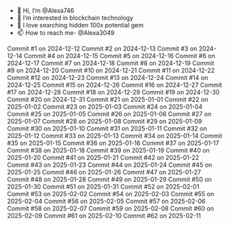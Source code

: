 - 👋 Hi, I’m @Alexa746
- 👀 I’m interested in blockchain technology 
- 🌱 I love searching hidden 100x potential gem
- 📫 How to reach me- @Alexa3049

<!---
Alexa746/Alexa746 is a ✨ special ✨ repository because its `README.md` (this file) appears on your GitHub profile.
You can click the Preview link to take a look at your changes.
--->
Commit #1 on 2024-12-12
Commit #2 on 2024-12-13
Commit #3 on 2024-12-14
Commit #4 on 2024-12-15
Commit #5 on 2024-12-16
Commit #6 on 2024-12-17
Commit #7 on 2024-12-18
Commit #8 on 2024-12-19
Commit #9 on 2024-12-20
Commit #10 on 2024-12-21
Commit #11 on 2024-12-22
Commit #12 on 2024-12-23
Commit #13 on 2024-12-24
Commit #14 on 2024-12-25
Commit #15 on 2024-12-26
Commit #16 on 2024-12-27
Commit #17 on 2024-12-28
Commit #18 on 2024-12-29
Commit #19 on 2024-12-30
Commit #20 on 2024-12-31
Commit #21 on 2025-01-01
Commit #22 on 2025-01-02
Commit #23 on 2025-01-03
Commit #24 on 2025-01-04
Commit #25 on 2025-01-05
Commit #26 on 2025-01-06
Commit #27 on 2025-01-07
Commit #28 on 2025-01-08
Commit #29 on 2025-01-09
Commit #30 on 2025-01-10
Commit #31 on 2025-01-11
Commit #32 on 2025-01-12
Commit #33 on 2025-01-13
Commit #34 on 2025-01-14
Commit #35 on 2025-01-15
Commit #36 on 2025-01-16
Commit #37 on 2025-01-17
Commit #38 on 2025-01-18
Commit #39 on 2025-01-19
Commit #40 on 2025-01-20
Commit #41 on 2025-01-21
Commit #42 on 2025-01-22
Commit #43 on 2025-01-23
Commit #44 on 2025-01-24
Commit #45 on 2025-01-25
Commit #46 on 2025-01-26
Commit #47 on 2025-01-27
Commit #48 on 2025-01-28
Commit #49 on 2025-01-29
Commit #50 on 2025-01-30
Commit #51 on 2025-01-31
Commit #52 on 2025-02-01
Commit #53 on 2025-02-02
Commit #54 on 2025-02-03
Commit #55 on 2025-02-04
Commit #56 on 2025-02-05
Commit #57 on 2025-02-06
Commit #58 on 2025-02-07
Commit #59 on 2025-02-08
Commit #60 on 2025-02-09
Commit #61 on 2025-02-10
Commit #62 on 2025-02-11
